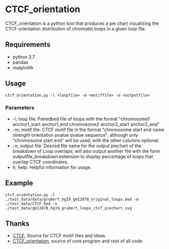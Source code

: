 # CTCF_orientation

CTCF_orientation is a python tool that produces a pie chart visualizing the CTCF orientation distribution of chromatin loops in a given loop file. 

## Requirements

- python 3.7
- pandas 
- matplotlib


## Usage

```{bash echo=FALSE}
ctcf_orientation.py -l <loopfile> -m <motiffile> -o <outputfile>
```
### Parameters

- -l; loop file: Pairedbed file of loops with the format "chromosome1 anchor1_start anchor1_end chromosome2 anchor2_start anchor2_end"
- -m; motif file: CTCF motif file in the format "chromosome start end name strength orientation pvalue qvalue sequence", although only "chromosome start end" will be used, with the other columns optional. 
- -o; output file: Desired file name for the output piechart of the breakdown of Loop overlaps; will also output another file with the form outputfile_breakdown.extension to display percentage of loops that overlap CTCF coordinates.  
- h; help: Helpful information for usage. 

## Example 

```{bash echo=FALSE}
ctcf_orientation.py -l ./test_data/data/grubert_hg19_gm12878_original_loops.bed -m ./test_data/CTCF.bed -o ./test_data/gm12878_hg19_grubert_loops_ctcf_piechart.svg
```

## Thanks 
- [CTCF](https://github.com/mdozmorov/CTCF), Source for CTCF motif files and ideas. 
- [CTCF_orientation](https://github.com/magmarshh/CTCF_orientation), source of core program and root of all code






